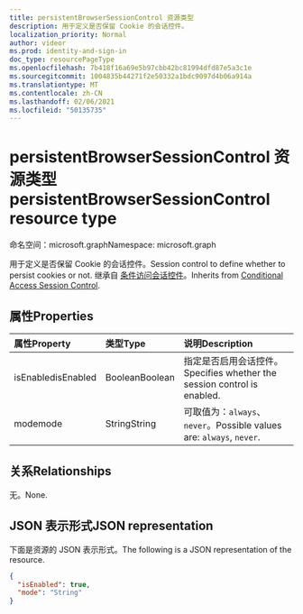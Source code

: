 ```yaml
---
title: persistentBrowserSessionControl 资源类型
description: 用于定义是否保留 Cookie 的会话控件。
localization_priority: Normal
author: videor
ms.prod: identity-and-sign-in
doc_type: resourcePageType
ms.openlocfilehash: 7b418f16a69e5b97cbb42bc81994dfd87e5a3c1e
ms.sourcegitcommit: 1004835b44271f2e50332a1bdc9097d4b06a914a
ms.translationtype: MT
ms.contentlocale: zh-CN
ms.lasthandoff: 02/06/2021
ms.locfileid: "50135735"
---
```

# <a name="persistentbrowsersessioncontrol-resource-type"></a><span data-ttu-id="5b980-103">persistentBrowserSessionControl 资源类型</span><span class="sxs-lookup"><span data-stu-id="5b980-103">persistentBrowserSessionControl resource type</span></span>

<span data-ttu-id="5b980-104">命名空间：microsoft.graph</span><span class="sxs-lookup"><span data-stu-id="5b980-104">Namespace: microsoft.graph</span></span>

<span data-ttu-id="5b980-105">用于定义是否保留 Cookie 的会话控件。</span><span class="sxs-lookup"><span data-stu-id="5b980-105">Session control to define whether to persist cookies or not.</span></span> <span data-ttu-id="5b980-106">继承自 [条件访问会话控件](conditionalaccesssessioncontrol.md)。</span><span class="sxs-lookup"><span data-stu-id="5b980-106">Inherits from [Conditional Access Session Control](conditionalaccesssessioncontrol.md).</span></span>

## <a name="properties"></a><span data-ttu-id="5b980-107">属性</span><span class="sxs-lookup"><span data-stu-id="5b980-107">Properties</span></span>

| <span data-ttu-id="5b980-108">属性</span><span class="sxs-lookup"><span data-stu-id="5b980-108">Property</span></span>     | <span data-ttu-id="5b980-109">类型</span><span class="sxs-lookup"><span data-stu-id="5b980-109">Type</span></span>        | <span data-ttu-id="5b980-110">说明</span><span class="sxs-lookup"><span data-stu-id="5b980-110">Description</span></span> |
|:-------------|:------------|:------------|
|<span data-ttu-id="5b980-111">isEnabled</span><span class="sxs-lookup"><span data-stu-id="5b980-111">isEnabled</span></span>     |<span data-ttu-id="5b980-112">Boolean</span><span class="sxs-lookup"><span data-stu-id="5b980-112">Boolean</span></span>      | <span data-ttu-id="5b980-113">指定是否启用会话控件。</span><span class="sxs-lookup"><span data-stu-id="5b980-113">Specifies whether the session control is enabled.</span></span> |
|<span data-ttu-id="5b980-114">mode</span><span class="sxs-lookup"><span data-stu-id="5b980-114">mode</span></span>|<span data-ttu-id="5b980-115">String</span><span class="sxs-lookup"><span data-stu-id="5b980-115">String</span></span>| <span data-ttu-id="5b980-116">可取值为：`always`、`never`。</span><span class="sxs-lookup"><span data-stu-id="5b980-116">Possible values are: `always`, `never`.</span></span>|

## <a name="relationships"></a><span data-ttu-id="5b980-117">关系</span><span class="sxs-lookup"><span data-stu-id="5b980-117">Relationships</span></span>

<span data-ttu-id="5b980-118">无。</span><span class="sxs-lookup"><span data-stu-id="5b980-118">None.</span></span>

## <a name="json-representation"></a><span data-ttu-id="5b980-119">JSON 表示形式</span><span class="sxs-lookup"><span data-stu-id="5b980-119">JSON representation</span></span>

<span data-ttu-id="5b980-120">下面是资源的 JSON 表示形式。</span><span class="sxs-lookup"><span data-stu-id="5b980-120">The following is a JSON representation of the resource.</span></span>

<!-- {
  "blockType": "resource",
  "optionalProperties": [

  ],
  "@odata.type": "microsoft.graph.persistentBrowserSessionControl",
  "baseType": "microsoft.graph.conditionalAccessSessionControl"
}-->

```json
{
  "isEnabled": true,
  "mode": "String"
}
```

<!-- uuid: 16cd6b66-4b1a-43a1-adaf-3a886856ed98
2019-02-04 14:57:30 UTC -->
<!-- {
  "type": "#page.annotation",
  "description": "persistentBrowserSessionControl resource",
  "keywords": "",
  "section": "documentation",
  "tocPath": ""
}-->

